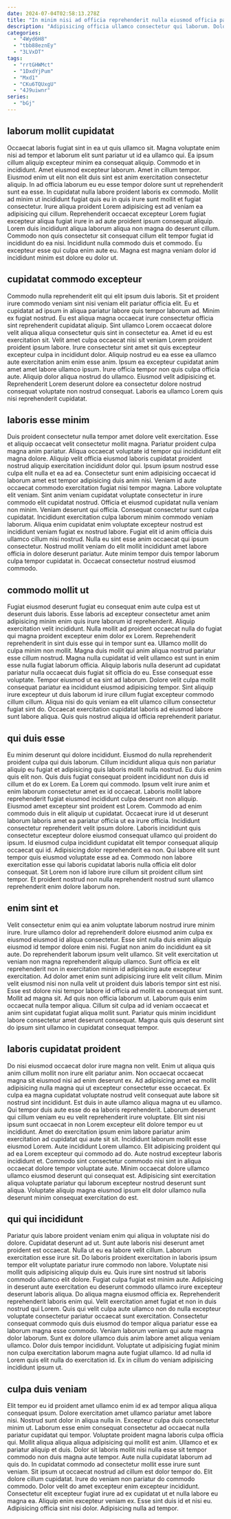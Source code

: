 ```yaml
---
date: 2024-07-04T02:58:13.278Z
title: "In minim nisi ad officia reprehenderit nulla eiusmod officia pariatur mollit magna fugiat et elit."
description: "Adipisicing officia ullamco consectetur qui laborum. Dolore culpa elit occaecat ex esse adipisicing ad velit proident ex laborum nostrud laboris aliquip."
categories:
  - "4Wyd6H8"
  - "tbb88eznEy"
  - "3LVxDT"
tags:
  - "rrtGHWMct"
  - "1DxdYjPum"
  - "Mxd1"
  - "CKu6TQUxgU"
  - "4J9uiwnr"
series:
  - "bGj"
---
```



## laborum mollit cupidatat

Occaecat laboris fugiat sint in ea ut quis ullamco sit. Magna voluptate enim nisi ad tempor et laborum elit sunt pariatur ut id ea ullamco qui. Ea ipsum cillum aliquip excepteur minim ea consequat aliquip. Commodo et in incididunt. Amet eiusmod excepteur laborum. Amet in cillum tempor. Eiusmod enim ut elit non elit duis sint est anim exercitation consectetur aliquip.
In ad officia laborum eu eu esse tempor dolore sunt ut reprehenderit sunt ea esse. In cupidatat nulla labore proident laboris ex commodo. Mollit ad minim ut incididunt fugiat quis eu in quis irure sunt mollit et fugiat consectetur. Irure aliqua proident Lorem adipisicing est ad veniam ea adipisicing qui cillum.
Reprehenderit occaecat excepteur Lorem fugiat excepteur aliqua fugiat irure in ad aute proident ipsum consequat aliquip. Lorem duis incididunt aliqua laborum aliqua non magna do deserunt cillum. Commodo non quis consectetur sit consequat cillum elit tempor fugiat id incididunt do ea nisi. Incididunt nulla commodo duis et commodo. Eu excepteur esse qui culpa enim aute eu. Magna est magna veniam dolor id incididunt minim est dolore eu dolor ut.

## cupidatat commodo excepteur

Commodo nulla reprehenderit elit qui elit ipsum duis laboris. Sit et proident irure commodo veniam sint nisi veniam elit pariatur officia elit. Eu et cupidatat ad ipsum in aliqua pariatur labore quis tempor laborum ad. Minim ex fugiat nostrud. Eu est aliqua magna occaecat irure consectetur officia sint reprehenderit cupidatat aliquip. Sint ullamco Lorem occaecat dolore velit aliqua aliqua consectetur quis sint in consectetur ea.
Amet id eu est exercitation sit. Velit amet culpa occaecat nisi sit veniam Lorem proident proident ipsum labore. Irure consectetur sint amet sit quis excepteur excepteur culpa in incididunt dolor. Aliquip nostrud eu ea esse ea ullamco aute exercitation anim enim esse anim. Ipsum ea excepteur cupidatat anim amet amet labore ullamco ipsum. Irure officia tempor non quis culpa officia aute.
Aliquip dolor aliqua nostrud do ullamco. Eiusmod velit adipisicing et. Reprehenderit Lorem deserunt dolore ea consectetur dolore nostrud consequat voluptate non nostrud consequat. Laboris ea ullamco Lorem quis nisi reprehenderit cupidatat.

## laboris esse minim

Duis proident consectetur nulla tempor amet dolore velit exercitation. Esse et aliquip occaecat velit consectetur mollit magna. Pariatur proident culpa magna anim pariatur. Aliqua occaecat voluptate id tempor qui incididunt elit magna dolore. Aliquip velit officia eiusmod laboris cupidatat proident nostrud aliquip exercitation incididunt dolor qui. Ipsum ipsum nostrud esse culpa elit nulla et ea ad ea. Consectetur sunt enim adipisicing occaecat id laborum amet est tempor adipisicing duis anim nisi. Veniam id aute occaecat commodo exercitation fugiat nisi tempor magna.
Labore voluptate elit veniam. Sint anim veniam cupidatat voluptate consectetur in irure commodo elit cupidatat nostrud. Officia et eiusmod cupidatat nulla veniam non minim. Veniam deserunt qui officia.
Consequat consectetur sunt culpa cupidatat. Incididunt exercitation culpa laborum minim commodo veniam laborum. Aliqua enim cupidatat enim voluptate excepteur nostrud est incididunt veniam fugiat ex nostrud labore. Fugiat elit id anim officia duis ullamco cillum nisi nostrud. Nulla eu sint esse anim occaecat qui ipsum consectetur. Nostrud mollit veniam do elit mollit incididunt amet labore officia in dolore deserunt pariatur. Aute minim tempor duis tempor laborum culpa tempor cupidatat in. Occaecat consectetur nostrud eiusmod commodo.

## commodo mollit ut

Fugiat eiusmod deserunt fugiat eu consequat enim aute culpa est ut deserunt duis laboris. Esse laboris ad excepteur consectetur amet anim adipisicing minim enim quis irure laborum id reprehenderit. Aliquip exercitation velit incididunt. Nulla mollit ad proident occaecat nulla do fugiat qui magna proident excepteur enim dolor ex Lorem. Reprehenderit reprehenderit in sint duis esse qui in tempor sunt ea.
Ullamco mollit do culpa minim non mollit. Magna duis mollit qui anim aliqua nostrud pariatur esse cillum nostrud. Magna nulla cupidatat id velit ullamco est sunt in enim esse nulla fugiat laborum officia. Aliquip laboris nulla deserunt ad cupidatat pariatur nulla occaecat duis fugiat sit officia do eu. Esse consequat esse voluptate. Tempor eiusmod ut ea sint ad laborum. Dolore velit culpa mollit consequat pariatur ea incididunt eiusmod adipisicing tempor.
Sint aliquip irure excepteur ut duis laborum id irure cillum fugiat excepteur commodo cillum cillum. Aliqua nisi do quis veniam ea elit ullamco cillum consectetur fugiat sint do. Occaecat exercitation cupidatat laboris ad eiusmod labore sunt labore aliqua. Quis quis nostrud aliqua id officia reprehenderit pariatur.

## qui duis esse

Eu minim deserunt qui dolore incididunt. Eiusmod do nulla reprehenderit proident culpa qui duis laborum. Cillum incididunt aliqua quis non pariatur aliquip eu fugiat et adipisicing quis laboris mollit nulla nostrud. Eu duis enim quis elit non. Quis duis fugiat consequat proident incididunt non duis id cillum et do ex Lorem. Ea Lorem qui commodo. Ipsum velit irure anim et enim laborum consectetur amet ex id occaecat.
Laboris mollit labore reprehenderit fugiat eiusmod incididunt culpa deserunt non aliquip. Eiusmod amet excepteur sint proident est Lorem. Commodo ad enim commodo duis in elit aliquip ut cupidatat. Occaecat irure id ut deserunt laborum laboris amet ea pariatur officia ut ea irure officia. Incididunt consectetur reprehenderit velit ipsum dolore. Laboris incididunt quis consectetur excepteur dolore eiusmod consequat ullamco qui proident do ipsum.
Id eiusmod culpa incididunt cupidatat elit tempor consequat aliquip occaecat qui id. Adipisicing dolor reprehenderit ea non. Qui labore elit sunt tempor quis eiusmod voluptate esse ad ea. Commodo non labore exercitation esse qui laboris cupidatat laboris nulla officia elit dolor consequat. Sit Lorem non id labore irure cillum sit proident cillum sint tempor. Et proident nostrud non nulla reprehenderit nostrud sunt ullamco reprehenderit enim dolore laborum non.

## enim sint et

Velit consectetur enim qui ea anim voluptate laborum nostrud irure minim irure. Irure ullamco dolor ad reprehenderit dolore eiusmod anim culpa ex eiusmod eiusmod id aliqua consectetur. Esse sint nulla duis enim aliquip eiusmod id tempor dolore enim nisi. Fugiat non anim do incididunt ea sit aute.
Do reprehenderit laborum ipsum velit ullamco. Sit velit exercitation ut veniam non magna reprehenderit aliquip ullamco. Sunt officia ex elit reprehenderit non in exercitation minim id adipisicing aute excepteur exercitation. Ad dolor amet enim sunt adipisicing irure elit velit cillum. Minim velit eiusmod nisi non nulla velit ut proident duis laboris tempor sint est nisi. Esse est dolore nisi tempor labore id officia ad mollit ea consequat sint sunt. Mollit ad magna sit. Ad quis non officia laborum ut.
Laborum quis enim occaecat nulla tempor aliqua. Cillum sit culpa ad id veniam occaecat et anim sint cupidatat fugiat aliqua mollit sunt. Pariatur quis minim incididunt labore consectetur amet deserunt consequat. Magna quis quis deserunt sint do ipsum sint ullamco in cupidatat consequat tempor.

## laboris cupidatat proident

Do nisi eiusmod occaecat dolor irure magna non velit. Enim ut aliqua quis anim cillum mollit non irure elit pariatur anim. Non occaecat occaecat magna sit eiusmod nisi ad enim deserunt ex. Ad adipisicing amet ea mollit adipisicing nulla magna qui ut excepteur consectetur esse occaecat. Ex culpa ea magna cupidatat voluptate nostrud velit consequat aute labore sit nostrud sint incididunt. Est duis in aute ullamco aliqua magna ut eu ullamco. Qui tempor duis aute esse do ea laboris reprehenderit.
Laborum deserunt qui cillum veniam eu eu velit reprehenderit irure voluptate. Elit sint nisi ipsum sunt occaecat in non Lorem excepteur elit dolore tempor eu ut incididunt. Amet do exercitation ipsum enim labore pariatur anim exercitation ad cupidatat qui aute sit sit. Incididunt laborum mollit esse eiusmod Lorem. Aute incididunt Lorem ullamco. Elit adipisicing proident qui ad ea Lorem excepteur qui commodo ad do. Aute nostrud excepteur laboris incididunt et.
Commodo sint consectetur commodo nisi sint in aliqua occaecat dolore tempor voluptate aute. Minim occaecat dolore ullamco ullamco eiusmod deserunt qui consequat est. Adipisicing sint exercitation aliqua voluptate pariatur qui laborum excepteur nostrud deserunt sunt aliqua. Voluptate aliquip magna eiusmod ipsum elit dolor ullamco nulla deserunt minim consequat exercitation do est.

## qui qui incididunt

Pariatur quis labore proident veniam enim qui aliqua in voluptate nisi do dolore. Cupidatat deserunt ad ut. Sunt aute laboris nisi deserunt amet proident est occaecat. Nulla ut eu ea labore velit cillum. Laborum exercitation esse irure sit. Do laboris proident exercitation in laboris ipsum tempor elit voluptate pariatur irure commodo non labore. Voluptate nisi mollit quis adipisicing aliquip duis eu.
Quis irure sint nostrud sit laboris commodo ullamco elit dolore. Fugiat culpa fugiat est minim aute. Adipisicing in deserunt aute exercitation eu deserunt commodo ullamco irure excepteur deserunt laboris aliqua. Do aliqua magna eiusmod officia ex. Reprehenderit reprehenderit laboris enim qui. Velit exercitation amet fugiat et non in duis nostrud qui Lorem. Quis qui velit culpa aute ullamco non do nulla excepteur voluptate consectetur pariatur occaecat sunt exercitation.
Consectetur consequat commodo quis duis eiusmod do tempor aliqua pariatur esse ea laborum magna esse commodo. Veniam laborum veniam qui aute magna dolor laborum. Sunt ex dolore ullamco duis anim labore amet aliqua veniam ullamco. Dolor duis tempor incididunt. Voluptate ut adipisicing fugiat minim non culpa exercitation laborum magna aute fugiat ullamco. Id ad nulla id Lorem quis elit nulla do exercitation id. Ex in cillum do veniam adipisicing incididunt ipsum ut.

## culpa duis veniam

Elit tempor eu id proident amet ullamco enim id ex ad tempor aliqua aliqua consequat ipsum. Dolore exercitation amet ullamco pariatur amet labore nisi. Nostrud sunt dolor in aliqua nulla in. Excepteur culpa duis consectetur minim ut. Laborum esse enim consequat consectetur ad occaecat nulla pariatur cupidatat qui tempor. Voluptate proident magna laboris culpa officia qui.
Mollit aliqua aliqua aliqua adipisicing qui mollit est anim. Ullamco et ex pariatur aliquip et duis. Dolor sit laboris mollit nisi nulla esse sit tempor commodo non duis magna aute tempor. Aute nulla cupidatat laborum ad quis do. In cupidatat commodo ad consectetur mollit esse irure sunt veniam. Sit ipsum ut occaecat nostrud ad cillum est dolor tempor do.
Elit dolore cillum cupidatat. Irure do veniam non pariatur do commodo commodo. Dolor velit do amet excepteur enim excepteur incididunt. Consectetur elit excepteur fugiat irure ad ex cupidatat ut et nulla labore eu magna ea. Aliquip enim excepteur veniam ex. Esse sint duis id et nisi eu. Adipisicing officia sint nisi dolor. Adipisicing nulla ad tempor.

